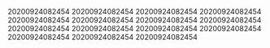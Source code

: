 20200924082454
20200924082454
20200924082454
20200924082454
20200924082454
20200924082454
20200924082454
20200924082454
20200924082454
20200924082454
20200924082454
20200924082454
20200924082454
20200924082454
20200924082454
